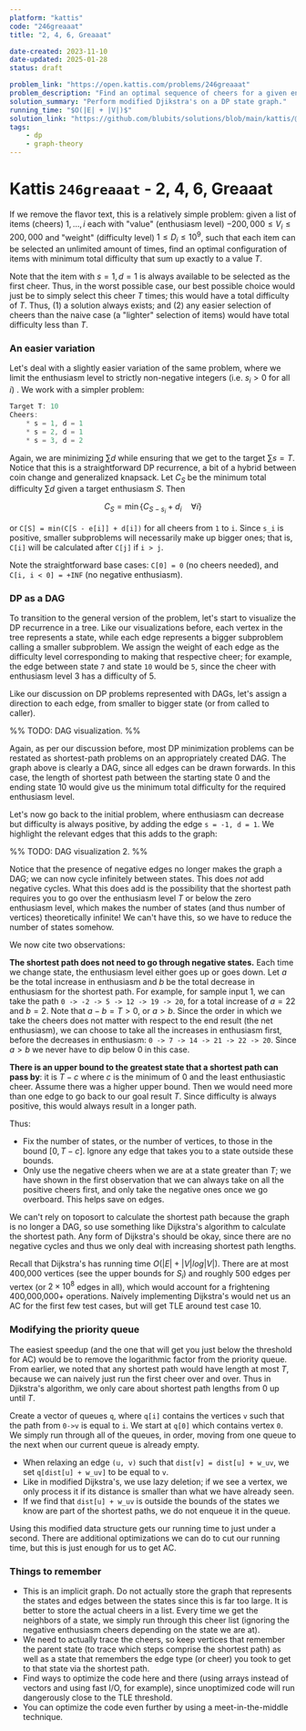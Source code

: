 ```yaml
---
platform: "kattis"
code: "246greaaat"
title: "2, 4, 6, Greaaat"

date-created: 2023-11-10
date-updated: 2025-01-28
status: draft

problem_link: "https://open.kattis.com/problems/246greaaat"
problem_description: "Find an optimal sequence of cheers for a given enthusiasm level."
solution_summary: "Perform modified Djikstra's on a DP state graph."
running_time: "$O(|E| + |V|)$"
solution_link: "https://github.com/blubits/solutions/blob/main/kattis/@solved/246greaaat/246greaaat.cpp"
tags:
    - dp
    - graph-theory
---
```


# Kattis `246greaaat` - 2, 4, 6, Greaaat

If we remove the flavor text, this is a relatively simple problem: given a list of items (cheers) $1, \ldots, i$ each with "value" (enthusiasm level) $-200,000 \le V_i \le 200,000$ and "weight" (difficulty level) $1 \le D_i \le 10^9$, such that each item can be selected an unlimited amount of times, find an optimal configuration of items with minimum total difficulty that sum up exactly to a value $T$.

Note that the item with $s=1, d=1$ is always available to be selected as the first cheer. Thus, in the worst possible case, our best possible choice would just be to simply select this cheer $T$ times; this would have a total difficulty of $T$. Thus, (1) a solution always exists; and (2) any easier selection of cheers than the naive case (a "lighter" selection of items) would have total difficulty less than $T$.

### An easier variation

Let's deal with a slightly easier variation of the same problem, where we limit the enthusiasm level to strictly non-negative integers (i.e. $s_i > 0$ for all $i$) . We work with a simpler problem:

```cpp
Target T: 10
Cheers:
	* s = 1, d = 1
	* s = 2, d = 1
	* s = 3, d = 2
```

Again, we are minimizing $\sum d$ while ensuring that we get to the target $\sum s = T$. Notice that this is a straightforward DP recurrence, a bit of a hybrid between coin change and generalized knapsack. Let $C_S$ be the minimum total difficulty $\sum d$ given a target enthusiasm $S$. Then

$$
C_S = \min\{C_{S - s_i} + d_i \quad\forall i\}
$$

or `C[S] = min(C[S - e[i]] + d[i])` for all cheers from `1` to `i`. Since `s_i` is positive, smaller subproblems will necessarily make up bigger ones; that is, `C[i]` will be calculated after `C[j]` if `i > j`.

Note the straightforward base cases: `C[0] = 0` (no cheers needed), and `C[i, i < 0] = +INF` (no negative enthusiasm).

### DP as a DAG

To transition to the general version of the problem, let's start to visualize the DP recurrence in a tree. Like our visualizations before, each vertex in the tree represents a state, while each edge represents a bigger subproblem calling a smaller subproblem. We assign the weight of each edge as the difficulty level corresponding to making that respective cheer; for example, the edge between state `7` and state `10` would be `5`, since the cheer with enthusiasm level 3 has a difficulty of 5.

Like our discussion on DP problems represented with DAGs, let's assign a direction to each edge, from smaller to bigger state (or from called to caller).

%% TODO: DAG visualization. %%

Again, as per our discussion before, most DP minimization problems can be restated as shortest-path problems on an appropriately created DAG. The graph above is clearly a DAG, since all edges can be drawn forwards. In this case, the length of shortest path between the starting state 0 and the ending state 10 would give us the minimum total difficulty for the required enthusiasm level.

Let's now go back to the initial problem, where enthusiasm can decrease but difficulty is always positive, by adding the edge `s = -1, d = 1`. We highlight the relevant edges that this adds to the graph:

%% TODO: DAG visualization 2. %%

Notice that the presence of negative edges no longer makes the graph a DAG; we can now cycle infinitely between states. This does *not* add negative cycles. What this does add is the possibility that the shortest path requires you to go over the enthusiasm level $T$ or below the zero enthusiasm level, which makes the number of states (and thus number of vertices) theoretically infinite! We can't have this, so we have to reduce the number of states somehow.

We now cite two observations:

**The shortest path does not need to go through negative states.** Each time we change state, the enthusiasm level either goes up or goes down. Let $a$ be the total increase in enthusiasm and $b$ be the total decrease in enthusiasm for the shortest path. For example, for sample input 1, we can take the path `0 -> -2 -> 5 -> 12 -> 19 -> 20`, for a total increase of $a = 22$ and $b = 2$. Note that $a-b=T > 0$, or $a > b$. Since the order in which we take the cheers does not matter with respect to the end result (the net enthusiasm), we can choose to take all the increases in enthusiasm first, before the decreases in enthusiasm: `0 -> 7 -> 14 -> 21 -> 22 -> 20`. Since $a > b$ we never have to dip below 0 in this case.

**There is an upper bound to the greatest state that a shortest path can pass by**: it is $T - c$ where $c$ is the minimum of 0 and the least enthusiastic cheer. Assume there was a higher upper bound. Then we would need more than one edge to go back to our goal result $T$. Since difficulty is always positive, this would always result in a longer path.

Thus:

- Fix the number of states, or the number of vertices, to those in the bound $[0, T - c]$. Ignore any edge that takes you to a state outside these bounds.
- Only use the negative cheers when we are at a state greater than $T$; we have shown in the first observation that we can always take on all the positive cheers first, and only take the negative ones once we go overboard. This helps save on edges.

We can't rely on toposort to calculate the shortest path because the graph is no longer a DAG, so use something like Dijkstra's algorithm to calculate the shortest path. Any form of Dijkstra's should be okay, since there are no negative cycles and thus we only deal with increasing shortest path lengths.

Recall that Dijkstra's has running time $O(|E| + |V| log |V|)$. There are at most 400,000 vertices (see the upper bounds for $S_i$) and roughly $500$ edges per vertex (or $2 \times 10^8$ edges in all), which would account for a frightening 400,000,000+ operations. Naively implementing Dijkstra's would net us an AC for the first few test cases, but will get TLE around test case 10.

### Modifying the priority queue

The easiest speedup (and the one that will get you just below the threshold for AC) would be to remove the logarithmic factor from the priority queue. From earlier, we noted that any shortest path would have length at most $T$, because we can naively just run the first cheer over and over. Thus in Djikstra's algorithm, we only care about shortest path lengths from 0 up until $T$.

Create a vector of queues `q`, where `q[i]` contains the vertices `v` such that the path from `0->v` is equal to `i`. We start at `q[0]` which contains vertex `0`. We simply run through all of the queues, in order, moving from one queue to the next when our current queue is already empty.

- When relaxing an edge `(u, v)` such that `dist[v] = dist[u] + w_uv`, we set `q[dist[u] + w_uv]` to be equal to `v`.
- Like in modified Dijkstra's, we use lazy deletion; if we see a vertex, we only process it if its distance is smaller than what we have already seen.
- If we find that `dist[u] + w_uv` is outside the bounds of the states we know are part of the shortest paths, we do not enqueue it in the queue.

Using this modified data structure gets our running time to just under a second. There are additional optimizations we can do to cut our running time, but this is just enough for us to get AC.

### Things to remember

- This is an implicit graph. Do not actually store the graph that represents the states and edges between the states since this is far too large. It is better to store the actual cheers in a list. Every time we get the neighbors of a state, we simply run through this cheer list (ignoring the negative enthusiasm cheers depending on the state we are at).
- We need to actually trace the cheers, so keep vertices that remember the parent state (to trace which steps comprise the shortest path) as well as a state that remembers the edge type (or cheer) you took to get to that state via the shortest path.
- Find ways to optimize the code here and there (using arrays instead of vectors and using fast I/O, for example), since unoptimized code will run dangerously close to the TLE threshold.
- You can optimize the code even further by using a meet-in-the-middle technique.
